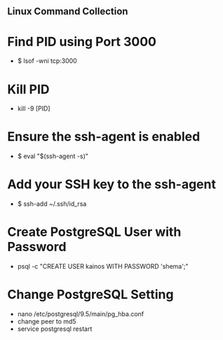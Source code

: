 ## Linux Command Collection

# Find PID using Port 3000

- $ lsof -wni tcp:3000

# Kill PID

- kill -9 [PID]

# Ensure the ssh-agent is enabled

- $ eval "$(ssh-agent -s)"

# Add your SSH key to the ssh-agent

- $ ssh-add ~/.ssh/id_rsa

# Create PostgreSQL User with Password

- psql -c "CREATE USER kainos WITH PASSWORD 'shema';"

# Change PostgreSQL Setting

- nano /etc/postgresql/9.5/main/pg_hba.conf
- change peer to md5
- service postgresql restart
